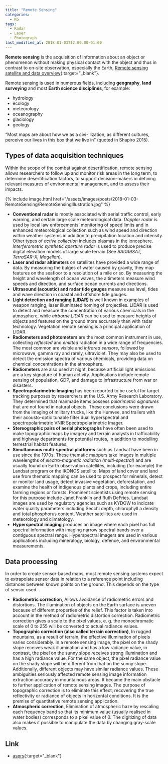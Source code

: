 ```yaml
---
title: "Remote Sensing"
categories:
  - KG
tags:
  - Radar
  - Laser
  - Photograph
last_modified_at: 2018-01-03T12:00:00-01:00
---
```


**Remote sensing** is the acquisition of information about an object or phenomenon without making physical contact with the object and thus in contrast to on-site observation, especially the Earth, [Remote sensing satellite and data overview](https://en.wikipedia.org/wiki/Remote_sensing_satellite_and_data_overview){:target="_blank"}.

Remote sensing is used in numerous fields, including **geography**, **land surveying** and most **Earth science disciplines**, for example:

- hydrology
- ecology
- meteorology
- oceanography
- glaciology
- geology

“Most maps are about how we as a civi- lization, as different cultures, perceive our lives in this box that we live in” (quoted in Shapiro 2015).

## Types of data acquisition techniques

Within the scope of the combat against desertification, remote sensing allows researchers to follow up and monitor risk areas in the long term, to determine desertification factors, to support decision-makers in defining relevant measures of environmental management, and to assess their impacts.

{% include image.html href="/assets/images/posts/2018-01-03-RemoteSensing/RemoteSensingIllustration.jpg" %}

- **Conventional radar** is mostly associated with aerial traffic control, early warning, and certain large scale meteorological data. _Doppler radar_ is used by local law enforcements’ monitoring of speed limits and in enhanced meteorological collection such as wind speed and direction within weather systems in addition to precipitation location and intensity. Other types of _active collection_ includes plasmas in the ionosphere. _Interferometric synthetic aperture radar_ is used to produce precise digital elevation models of large scale terrain (See _RADARSAT, TerraSAR-X, Magellan_).
- **Laser and radar altimeters** on satellites have provided a wide range of data. By measuring the bulges of water caused by gravity, they map features on the seafloor to a resolution of a mile or so. By measuring the height and wavelength of ocean waves, the altimeters measure wind speeds and direction, and surface ocean currents and directions.
- **Ultrasound (acoustic) and radar tide gauges** measure sea level, tides and wave direction in coastal and offshore tide gauges.
- **Light detection and ranging (LIDAR)** is well known in examples of weapon ranging, laser illuminated homing of projectiles. LIDAR is used to detect and measure the concentration of various chemicals in the atmosphere, while _airborne LIDAR_ can be used to measure heights of objects and features on the ground more accurately than with radar technology. Vegetation remote sensing is a principal application of LIDAR.
- **Radiometers and photometers** are the most common instrument in use, collecting _reflected_ and _emitted_ radiation in a wide range of frequencies. The most common are visible and _infrared sensors_, followed by microwave, gamma ray and rarely, ultraviolet. They may also be used to detect the emission spectra of various chemicals, providing data on chemical concentrations in the atmosphere.
- **Radiometers** are also used at night, because artificial light emissions are a key signature of human activity. Applications include remote sensing of population, GDP, and damage to infrastructure from war or disasters.
- **Spectropolarimetric Imaging** has been reported to be useful for target tracking purposes by researchers at the U.S. Army Research Laboratory. They determined that manmade items possess _polarimetric signatures_ that are not found in natural objects. These conclusions were drawn from the imaging of military trucks, like the Humvee, and trailers with their acousto-optic tunable filter dual hyperspectral and spectropolarimetric VNIR Spectropolarimetric Imager.
- **Stereographic pairs of aerial photographs** have often been used to make topographic maps by imagery and terrain analysts in trafficability and highway departments for potential routes, in addition to modelling terrestrial habitat features.
- **Simultaneous multi-spectral platforms** such as Landsat have been in use since the 1970s. These thematic mappers take images in multiple wavelengths of _electro-magnetic radiation (multi-spectral)_ and are usually found on Earth observation satellites, including (for example) the Landsat program or the IKONOS satellite. Maps of land cover and land use from thematic mapping can be used to prospect for minerals, detect or monitor land usage, detect invasive vegetation, deforestation, and examine the health of indigenous plants and crops, including entire farming regions or forests. Prominent scientists using remote sensing for this purpose include Janet Franklin and Ruth DeFries. Landsat images are used by regulatory agencies such as KYDOW to indicate water quality parameters including Secchi depth, chlorophyll a density and total phosphorus content. Weather satellites are used in meteorology and climatology.
- **Hyperspectral imaging** produces an image where each pixel has full spectral information with imaging narrow spectral bands over a contiguous spectral range. Hyperspectral imagers are used in various applications including mineralogy, biology, defence, and environmental measurements.

## Data processing

In order to create sensor-based maps, most remote sensing systems expect to extrapolate sensor data in relation to a reference point including distances between known points on the ground. This depends on the type of sensor used. 

- **Radiometric correction**, Allows avoidance of radiometric errors and distortions. The illumination of objects on the Earth surface is uneven because of different properties of the relief. This factor is taken into account in the method of radiometric distortion correction. Radiometric correction gives a scale to the pixel values, e. g. the monochromatic scale of 0 to 255 will be converted to actual radiance values.
- **Topographic correction (also called terrain correction)**, In rugged mountains, as a result of terrain, the effective illumination of pixels varies considerably. In a remote sensing image, the pixel on the shady slope receives weak illumination and has a low radiance value, in contrast, the pixel on the sunny slope receives strong illumination and has a high radiance value. For the same object, the pixel radiance value on the shady slope will be different from that on the sunny slope. Additionally, different objects may have similar radiance values. These ambiguities seriously affected remote sensing image information extraction accuracy in mountainous areas. It became the main obstacle to further application of remote sensing images. The purpose of topographic correction is to eliminate this effect, recovering the true reflectivity or radiance of objects in horizontal conditions. It is the premise of quantitative remote sensing application.
- **Atmospheric correction**, Elimination of atmospheric haze by rescaling each frequency band so that its minimum value (usually realised in water bodies) corresponds to a pixel value of 0. The digitizing of data also makes it possible to manipulate the data by changing gray-scale values.


## Link

- [asprs](https://www.asprs.org/){:target="_blank"}
